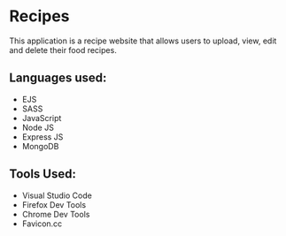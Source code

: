 # Recipes

This application is a recipe website that allows users to upload, view, edit and delete their food recipes.

## Languages used:

- EJS
- SASS
- JavaScript
- Node JS
- Express JS
- MongoDB

## Tools Used:

- Visual Studio Code
- Firefox Dev Tools
- Chrome Dev Tools
- Favicon.cc
